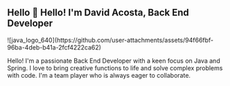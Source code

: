 ## Hello 👋 Hello! I'm David Acosta, Back End Developer

<div style="overflow: hidden;">
  <!-- Imagen alineada a la derecha -->
![java_logo_640](https://github.com/user-attachments/assets/94f66fbf-96ba-4deb-b41a-2fcf4222ca62)

  
  <!-- Texto alineado a la izquierda -->
  <p align="left">
    Hello! I'm a passionate Back End Developer with a keen focus on Java and Spring. I love to bring creative functions to life and solve complex problems with code. I'm a team player who is always eager to collaborate.
  </p>
</div>
<!--
**DavidAcosta86/DavidAcosta86** is a ✨ _special_ ✨ repository because its `README.md` (this file) appears on your GitHub profile.

Here are some ideas to get you started:

- 🔭 I’m currently working on ...
- 🌱 I’m currently learning ...
- 👯 I’m looking to collaborate on ...
- 🤔 I’m looking for help with ...
- 💬 Ask me about ...
- 📫 How to reach me: ...
- 😄 Pronouns: ...
- ⚡ Fun fact: ...
-->
